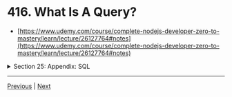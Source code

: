 # 416. What Is A Query?
-   [https://www.udemy.com/course/complete-nodejs-developer-zero-to-mastery/learn/lecture/26127764#notes](https://www.udemy.com/course/complete-nodejs-developer-zero-to-mastery/learn/lecture/26127764#notes)

<details>
  <summary> Section 25: Appendix: SQL </summary>

  - [Codebase: SQL](../src/s25_SQL/)

</details>


---

[Previous](./415_What-Is-SQL%3F.md) | [Next]()
